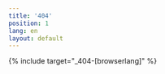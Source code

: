 ```yaml
---
title: '404'
position: 1
lang: en
layout: default
---
```


{% include target="_404-[browserlang]" %}

